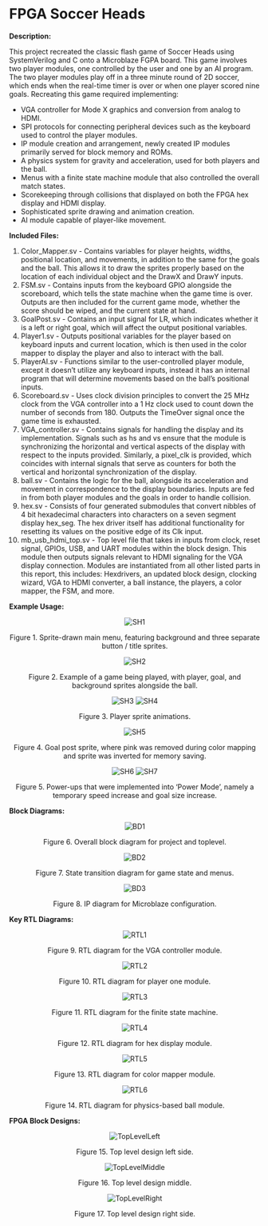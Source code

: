 # FPGA Soccer Heads

**Description:**

This project recreated the classic flash game of Soccer Heads using SystemVerilog and C onto a Microblaze FGPA board. This game involves two player modules, one controlled by the user and one by an AI program. 
The two player modules play off in a three minute round of 2D soccer, which ends when the real-time timer is over or when one player scored nine goals. Recreating this game required implementing: 

* VGA controller for Mode X graphics and conversion from analog to HDMI.
* SPI protocols for connecting peripheral devices such as the keyboard used to control the player modules.
* IP module creation and arrangement, newly created IP modules primarily served for block memory and ROMs.
* A physics system for gravity and acceleration, used for both players and the ball.
* Menus with a finite state machine module that also controlled the overall match states.
* Scorekeeping through collisions that displayed on both the FPGA hex display and HDMI display.
* Sophisticated sprite drawing and animation creation.
* AI module capable of player-like movement.

**Included Files:**

1. Color_Mapper.sv - Contains variables for player heights, widths, positional location, and movements, in addition to the same for the goals and the ball. This allows it to draw the sprites properly based on the location of each individual object and the DrawX and DrawY inputs.
2. FSM.sv - Contains inputs from the keyboard GPIO alongside the scoreboard, which tells the state machine when the game time is over. Outputs are then included for the current game mode, whether the score should be wiped, and the current state at hand.
3. GoalPost.sv - Contains an input signal for LR, which indicates whether it is a left or right goal, which will affect the output positional variables.
4. Player1.sv - Outputs positional variables for the player based on keyboard inputs and current location, which is then used in the color mapper to display the player and also to interact with the ball.
5. PlayerAI.sv - Functions similar to the user-controlled player module, except it doesn’t utilize any keyboard inputs, instead it has an internal program that will determine movements based on the ball’s positional inputs.
6. Scoreboard.sv - Uses clock division principles to convert the 25 MHz clock from the VGA controller into a 1 Hz clock used to count down the number of seconds from 180. Outputs the TimeOver signal once the game time is exhausted.
7. VGA_controller.sv - Contains signals for handling the display and its implementation. Signals such as hs and vs ensure that the module is synchronizing the horizontal and vertical aspects of the display with respect to the inputs provided. Similarly, a pixel_clk is provided, which coincides with internal signals that serve as counters for both the vertical and horizontal synchronization of the display.
8. ball.sv - Contains the logic for the ball, alongside its acceleration and movement in correspondence to the display boundaries. Inputs are fed in from both player modules and the goals in order to handle collision.
9. hex.sv -  Consists of four generated submodules that convert nibbles of 4 bit hexadecimal characters into characters on a seven segment display hex_seg. The hex driver itself has additional functionality for resetting its values on the positive edge of its Clk input.
10. mb_usb_hdmi_top.sv - Top level file that takes in inputs from clock, reset signal, GPIOs, USB, and UART modules within the block design. This module then outputs signals relevant to HDMI signaling for the VGA display connection. Modules are instantiated from all other listed parts in this report, this includes: Hexdrivers, an updated block design, clocking wizard, VGA to HDMI converter, a ball instance, the players, a color mapper, the FSM, and more.

**Example Usage:**

<p align="center">
  <img src="https://github.com/user-attachments/assets/04bbda36-5b07-4410-9a90-c6e6cefdf13e" alt="SH1"> 
</p>

<p align="center">  
  Figure 1. Sprite-drawn main menu, featuring background and three separate button / title sprites.
</p>

<p align="center">
  <img src="https://github.com/user-attachments/assets/d80842f3-149a-4fe9-91f1-2fc83a2092749" alt="SH2"> 
</p>

<p align="center">  
  Figure 2. Example of a game being played, with player, goal, and background sprites alongside the ball.
</p>

<p align="center">
  <img src="https://github.com/user-attachments/assets/c5541b6e-40c3-4d84-be44-0947ad72a6ae" alt="SH3"> 
  <img src="https://github.com/user-attachments/assets/35829eb3-0dc9-4c0d-bf67-49daec986bf1" alt="SH4"> 
</p>

<p align="center">  
  Figure 3. Player sprite animations.
</p>

<p align="center">
  <img src="https://github.com/user-attachments/assets/9a00e734-dec6-42df-9110-d580e5fd59fc" alt="SH5"> 
</p>

<p align="center">  
  Figure 4. Goal post sprite, where pink was removed during color mapping and sprite was inverted for memory saving.
</p>

<p align="center">
  <img src="https://github.com/user-attachments/assets/f5675313-92cf-4874-9364-8a07df430baa" alt="SH6"> 
  <img src="https://github.com/user-attachments/assets/835047fc-b6da-45eb-9719-b358676e6c78" alt="SH7"> 
</p>

<p align="center">  
  Figure 5. Power-ups that were implemented into ‘Power Mode’, namely a temporary speed increase and goal size increase.
</p>

**Block Diagrams:**

<p align="center">
  <img src="https://github.com/user-attachments/assets/a35c9a53-b45c-4767-b3a1-1aed4b98e603" alt="BD1"> 
</p>

<p align="center">  
  Figure 6. Overall block diagram for project and toplevel.
</p>

<p align="center">
  <img src="https://github.com/user-attachments/assets/8905ec7a-c980-4510-b3a1-c886fd9d791f" alt="BD2"> 
</p>

<p align="center">  
  Figure 7. State transition diagram for game state and menus.
</p>

<p align="center">
  <img src="https://github.com/user-attachments/assets/d805b733-0a63-417d-8f94-c3e9cc33f31f" alt="BD3"> 
</p>

<p align="center">  
  Figure 8. IP diagram for Microblaze configuration.
</p>

**Key RTL Diagrams:**

<p align="center">
  <img src="https://github.com/user-attachments/assets/c7204bd1-6323-42c3-83b2-535e0ffd4cf0" alt="RTL1"> 
</p>

<p align="center">  
  Figure 9. RTL diagram for the VGA controller module.
</p>

<p align="center">
  <img src="https://github.com/user-attachments/assets/95f9ae38-9b0c-431e-b47d-42e86d226d5a" alt="RTL2"> 
</p>

<p align="center">  
  Figure 10. RTL diagram for player one module.
</p>

<p align="center">
  <img src="https://github.com/user-attachments/assets/40493adb-dfc0-4038-b80f-18bf76616e7c" alt="RTL3"> 
</p>

<p align="center">  
  Figure 11. RTL diagram for the finite state machine.
</p>

<p align="center">
  <img src="https://github.com/user-attachments/assets/7a200a03-19b6-4705-bcfd-fe89efe9d6d0" alt="RTL4"> 
</p>

<p align="center">  
  Figure 12. RTL diagram for hex display module.
</p>

<p align="center">
  <img src="https://github.com/user-attachments/assets/15851a51-a521-41b3-9ac6-fdaaafbcb34d" alt="RTL5"> 
</p>

<p align="center">  
  Figure 13. RTL diagram for color mapper module.
</p>

<p align="center">
  <img src="https://github.com/user-attachments/assets/29e48dd1-3e1e-4ff7-b896-fa4f3ad2b8f1" alt="RTL6"> 
</p>

<p align="center">  
  Figure 14. RTL diagram for physics-based ball module.
</p>

**FPGA Block Designs:**

<p align="center">
  <img src="https://github.com/user-attachments/assets/9b220716-2b3e-4145-8312-4b73530d2de9" alt="TopLevelLeft"> 
</p>

<p align="center">  
  Figure 15. Top level design left side.
</p>

<p align="center">
  <img src="https://github.com/user-attachments/assets/083c600f-1ab3-45bc-86c9-7cb9778eb19f" alt="TopLevelMiddle">
</p>

<p align="center">
  Figure 16. Top level design middle.
</p>

<p align="center">
  <img src="https://github.com/user-attachments/assets/747cc01b-b5b5-4547-8b86-ba8d3daaa4c0" alt="TopLevelRight">
</p>

<p align="center">
  Figure 17. Top level design right side.
</p>
